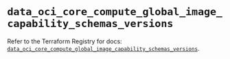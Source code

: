 # `data_oci_core_compute_global_image_capability_schemas_versions`

Refer to the Terraform Registry for docs: [`data_oci_core_compute_global_image_capability_schemas_versions`](https://registry.terraform.io/providers/oracle/oci/6.37.0/docs/data-sources/core_compute_global_image_capability_schemas_versions).
